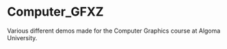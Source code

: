 # Computer_GFXZ
Various different demos made for the Computer Graphics course at Algoma University.
